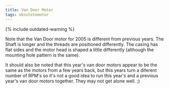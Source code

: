 ```yaml
---
title: Van Door Motor
tags: obsoletemotor
---
```


{% include outdated-warning %}

Note that the Van Door motor for 2005 is different from previous years. The Shaft is longer and the threads are positioned differently. The casing has flat sides and the motor head is shaped a little differently (although the mounting hole pattern is the same).

It should also be noted that this year's van door motors appear to be the same as the motors from a few years back, but this years turn a diferent number of RPM's so it's not a good idea to run this year's and a previous year's van door motors together. They may not get alone well. ;)